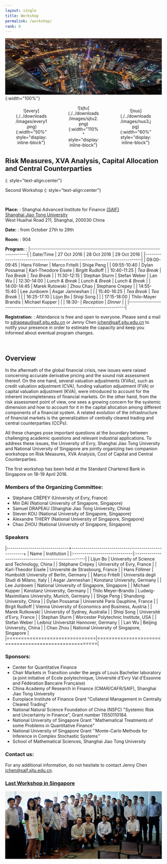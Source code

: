 ```yaml
---
layout: single
title: Workshop
permalink: /workshop/
rank: 6
---
```

<style>
.flex-container {
  padding: 0;
  margin: 0;
  list-style: none;
  
  display: -webkit-box;
  display: -moz-box;
  display: -ms-flexbox;
  display: -webkit-flex;
  display: flex;
  
  -webkit-flex-flow: row wrap;
  justify-content: space-around;
  align-items: center;
}
.flex-item {
  padding: 0px;
  width: 20%;
  margin-top: 0px;
  
  text-align: center;
}
</style>

![header](./../downloads/images/background.jpg){:width="100%"}

<ul class="flex-container" markdown="1">
  <li class="flex-item" markdown="1">
  ![every](./../downloads/images/every1.png){:width="50%" style="display: inline-block"}
  </li>
 <li class="flex-item" markdown="1">
  ![sjtu](./../downloads/images/sjtu2.png){:width="110%" style="display: inline-block"}
  </li>
  <li class="flex-item" markdown="1">
  ![nus](./../downloads/images/nus3.jpg){:width="60%" style="display: inline-block"}
  </li>
</ul>


## Risk Measures, XVA Analysis, Capital Allocation and Central Counterparties
{: style="text-align:center"}

Second Workshop
{: style="text-align:center"}

<br>
  
**Place:** 
:   Shanghai Advanced Institute for Finance [(SAIF)](http://http://saif.sjtu.edu.cn/en)    
    [Shanghai Jiao Tong University](http://www.sjtu.edu.cn/)  
    West Huaihai Road 211, Shanghai, 200030 China

**Date:**
:   from October 27th to 29th

**Room:**
:   904

**Program:**
:   |----------------------------------------------------------------------------|
    | Date/Time   | 27 Oct 2016         | 28 Oct 2016          | 29 Oct 2016     |
    |----------------------------------------------------------------------------|
    | 09:00-09:45 | Hans F&ouml;llmer   | Marco Fritelli       | Shige Peng      |
    | 09:55-10:40 | Dylan Possamai      | Karl-Theodore Eisele | Birgitt Rudloff |
    | 10:40-11:25 | *Tea Break*         | *Tea Break*          | *Tea Break*     |
    | 11:30-12:15 | Stephan Sturm       | Stefan Weber         | Lan Wu          |
    | 12:30-14:00 | *Lunch & Break*     | *Lunch & Break*      | *Lunch & Break* |
    | 14:00-14:45 | Marek Rutowski      | Zhou Chao            | Stephane Crepey |
    | 14:55-15:40 | Lee Junboem         | Asgar Jamneshan      |                 |
    | 15:40-16:25 | *Tea Break*         | *Tea Break*          |                 |
    | 16:25-17:10 | Lijun Bo            | Shiqi Song           |                 |
    | 17:15-18:00 | Thilo-Mayer Brandis | Michael Kupper       |                 |
    | 18:30-      | *Reception*         | *Dinner*             |                 |
    |----------------------------------------------------------------------------|


**Registration:**
:   Attendance is free and open to everyone. Please send a mail to <sdrapeau@saif.sjtu.edu.cn> or Jenny Chen <jchen@saif.sjtu.edu.cn> to notify your presence in order to estimate the capacity and keep you informed about eventual program changes.

<br>

## Overview

In the aftermath of the global financial crisis, new issues were raised concerning accurate derivative pricing and the sound risk assessment thereof. On the one hand, several valuation adjustments (XVAs), such as credit valuation adjustment (CVA), funding valuation adjustment (FVA) or capital valuation adjustment (KVA), were introduced to account for the inherent incompleteness of financial markets. On the other hand, from the risk assessment point of view, one sees a growing concern for the systemic dimension and how to account for it in the capital allocation among different components of a financial system. A related evolution of the infrastructure of financial markets is the generalization of centrally cleared trading and central counterparties (CCPs).

All these changes pose important questions at the boundary between challenging academic questions and relevant industrial applications. To address these issues, the University of Evry, Shanghai Jiao Tong University and National University of Singapore are jointly organizing two companion workshops on Risk Measures, XVA Analysis, Cost of Capital and Central Counterparties.

The first workshop has been held at the Standard Chartered Bank in Singapore on 18-19 April 2016.  



### Members of the Organizing Committee:

* Stéphane CRÉPEY (University of Evry, France)
* Min DAI (National University of Singapore, Singapore)
* Samuel DRAPEAU (Shanghai  Jiao Tong University, China)
* Steven KOU (National University of Singapore, Singapore)
* Alexandre THIERY (National University of Singapore, Singapore)
* Chao ZHOU (National University of Singapore, Singapore)

### Speakers

|-------------------------------+------------------------------------------------------+
| Name                          | Institution                                          |
|:------------------------------|:-----------------------------------------------------|
| Lijun Bo                      | University of Science and Technology, China          |
| St&eacute;phane Cr&eacute;pey | University of Evry, France                           |
| Karl-Theodor Eisele           | Université de Strasbourg, France                     |
| Hans Föllmer                  | Humboldt University of Berlin, Germany               |
| Marco Fritelli                | Università degli Studi di Milano, Italy              |
| Asgar Jamneshan               | Konstanz University, Germany                         |
| Lee Junboem                   | National University of Singapore, Singapore          |
| Michael Kupper                | Konstanz University, Germany                         |
| Thilo Meyer-Brandis           | Ludwig-Maximilians University, Munich, Germany       |
| Shige Peng                    | Shandong University, China                           |
| Dylan Possamai                | Université Paris Dauphine, France                    |
| Birgit Rudloff                | Vienna University of Economics and Business, Austria |
| Marek Rutkowski               | University of Sydney, Australia                      |
| Shiqi Song                    | Université d’Evry, France                            |
| Stephan Sturm                 | Worcester Polytechnic Institute, USA                 |
| Stefan Weber                  | Leibniz Universität Hannover, Germany                |
| Lan Wu                        | Beijing University, China                            |
| Chao Zhou                     | National University of Singapore, Singapore          |
|===============================|======================================================|

### Sponsors:

* Center for Quantitative Finance
* Chair Markets in Transition under the aegis of Louis Bachelier laboratory (a joint initiative of Ecole polytechnique, Université d'Evry Val d'Essonne and Fédération Bancaire Française)
* China Academy of Research in Finance (CMAR/CAFR/SAIF), Shanghai Jiao Tong University
* Europlace Institute of Finance Grant "Collateral Management in Centrally Cleared Trading"
* National Natural Science Foundation of China (NSFC) "Systemic Risk and Uncertainty in Finance", Grant number 11550110184.
* National University of Singapore Grant ''Mathematical Treatments of some Problems in Quantitative Finance"
* National University of Singapore Grant ''Monte-Carlo Methods for Inference in Complex Stochastic Systems''
* School of Mathematical Sciences, Shanghai Jiao Tong University

### Contact us:

For any additional information, do not hesitate to contact Jenny Chen <jchen@saif.sjtu.edu.cn>.


### [Last Workshop in Singapore](http://cqf.nus.edu.sg/NUS_SJTU_Evry_Workshop/Overview.html)

![Workshop Singapore](./../downloads/images/sgworkshop1.jpeg)

